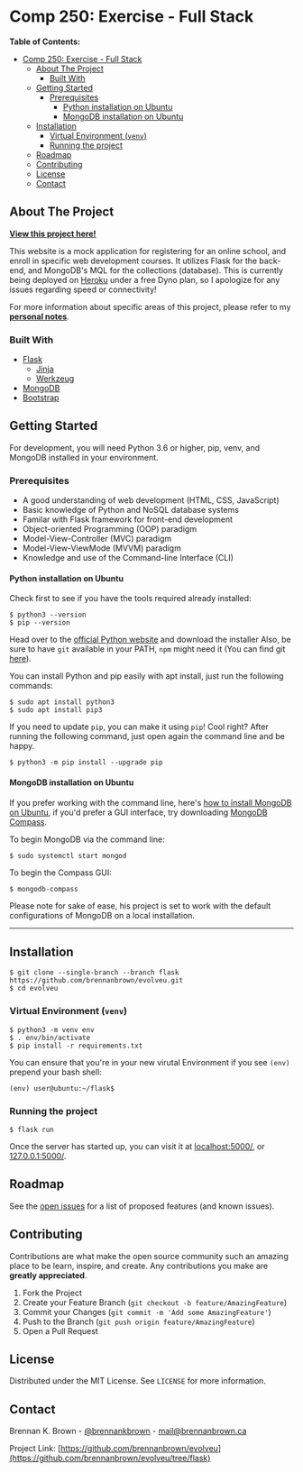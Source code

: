 # Comp 250: Exercise - Full Stack

<!-- TABLE OF CONTENTS -->
**Table of Contents:**

- [Comp 250: Exercise - Full Stack](#comp-250-exercise---full-stack)
  - [About The Project](#about-the-project)
    - [Built With](#built-with)
  - [Getting Started](#getting-started)
    - [Prerequisites](#prerequisites)
      - [Python installation on Ubuntu](#python-installation-on-ubuntu)
      - [MongoDB installation on Ubuntu](#mongodb-installation-on-ubuntu)
  - [Installation](#installation)
    - [Virtual Environment (`venv`)](#virtual-environment-venv)
    - [Running the project](#running-the-project)
  - [Roadmap](#roadmap)
  - [Contributing](#contributing)
  - [License](#license)
  - [Contact](#contact)

<!-- ABOUT THE PROJECT -->
## About The Project

**[View this project here!](https://flask-brennan.herokuapp.com/)**

This website is a mock application for registering for an online school, and enroll in specific web development courses. It utilizes Flask for the back-end, and MongoDB's MQL for the collections (database). This is currently being deployed on [Heroku](https://dashboard.heroku.com/) under a free Dyno plan, so I apologize for any issues regarding speed or connectivity!

For more information about specific areas of this project, please refer to my **[personal notes](https://github.com/brennanbrown/cohort4/blob/flask/NOTES.md)**.

### Built With

* [Flask](https://flask.palletsprojects.com/en/1.1.x/)
    - [Jinja](http://jinja.pocoo.org/docs)
    - [Werkzeug](https://www.palletsprojects.com/p/werkzeug/)
* [MongoDB](mongodb.com)
* [Bootstrap](https://getbootstrap.com)

<!-- GETTING STARTED -->
## Getting Started

For development, you will need Python 3.6 or higher, pip, venv, and MongoDB installed in your environment.

### Prerequisites

* A good understanding of web development (HTML, CSS, JavaScript)
* Basic knowledge of Python and NoSQL database systems
* Familar with Flask framework for front-end development
* Object-oriented Programming (OOP) paradigm
* Model-View-Controller (MVC) paradigm
* Model-View-ViewMode (MVVM) paradigm
* Knowledge and use of the Command-line Interface (CLI)

#### Python installation on Ubuntu

Check first to see if you have the tools required already installed:

    $ python3 --version
    $ pip --version

Head over to the [official Python website](https://www.python.org/downloads/) and download the installer
Also, be sure to have `git` available in your PATH, `npm` might need it (You can find git [here](https://git-scm.com/)).

You can install Python and pip easily with apt install, just run the following commands:

    $ sudo apt install python3
    $ sudo apt install pip3

If you need to update `pip`, you can make it using `pip`! Cool right? After running the following command, just open again the command line and be happy.

    $ python3 -m pip install --upgrade pip

#### MongoDB installation on Ubuntu

If you prefer working with the command line, here's [how to install MongoDB on Ubuntu](https://docs.mongodb.com/manual/tutorial/install-mongodb-on-ubuntu/), if you'd prefer a GUI interface, try downloading [MongoDB Compass](https://www.mongodb.com/try/download/compass).

To begin MongoDB via the command line:

    $ sudo systemctl start mongod

To begin the Compass GUI:

    $ mongodb-compass

Please note for sake of ease, his project is set to work with the default configurations of MongoDB on a local installation.

---

## Installation

    $ git clone --single-branch --branch flask https://github.com/brennanbrown/evolveu.git
    $ cd evolveu

### Virtual Environment (`venv`)

    $ python3 -m venv env
    $ . env/bin/activate
    $ pip install -r requirements.txt

You can ensure that you're in your new virutal Environment if you see `(env)` prepend your bash shell:

    (env) user@ubuntu:~/flask$ 

### Running the project

    $ flask run

Once the server has started up, you can visit it at [localhost:5000/](localhost:5000/), or [127.0.0.1:5000/](127.0.0.1:5000/).

<!-- ROADMAP -->
## Roadmap

See the [open issues](https://github.com/brennanbrown/evolveu/issues) for a list of proposed features (and known issues).

<!-- CONTRIBUTING -->
## Contributing

Contributions are what make the open source community such an amazing place to be learn, inspire, and create. Any contributions you make are **greatly appreciated**.

1. Fork the Project
2. Create your Feature Branch (`git checkout -b feature/AmazingFeature`)
3. Commit your Changes (`git commit -m 'Add some AmazingFeature'`)
4. Push to the Branch (`git push origin feature/AmazingFeature`)
5. Open a Pull Request

<!-- LICENSE -->
## License

Distributed under the MIT License. See `LICENSE` for more information.

<!-- CONTACT -->
## Contact

Brennan K. Brown - [@brennankbrown](https://twitter.com/brennanbrown) - [mail@brennanbrown.ca](mailto:mail@brennanbrown.ca)

Project Link: [https://github.com/brennanbrown/evolveu](https://github.com/brennanbrown/evolveu/tree/flask)
